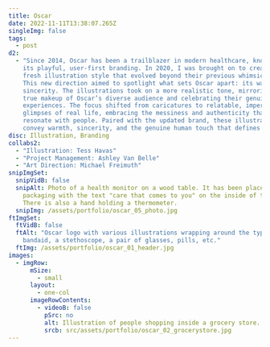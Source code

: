 ```yaml
---
title: Oscar
date: 2022-11-11T13:38:07.265Z
singleImg: false
tags:
  - post
d2:
  - "Since 2014, Oscar has been a trailblazer in modern healthcare, known for
    its playful, user-first branding. In 2020, I was brought on to create a
    fresh illustration style that evolved beyond their previous whimsical look.
    This new direction aimed to spotlight what sets Oscar apart: its warmth and
    sincerity. The illustrations took on a more realistic tone, mirroring the
    true makeup of Oscar’s diverse audience and celebrating their genuine
    experiences. The focus shifted from caricatures to relatable, imperfect
    glimpses of real life, embracing the messiness and authenticity that
    resonate with people. Paired with the updated brand, these illustrations
    convey warmth, sincerity, and the genuine human touch that defines Oscar."
disc: Illustration, Branding
collabs2:
  - "Illustration: Tess Havas"
  - "Project Management: Ashley Van Belle"
  - "Art Direction: Michael Freimuth"
snipImgSet:
  snipVidB: false
  snipAlt: Photo of a health monitor on a wood table. It has been placed next to
    packaging with the text "care that comes to you" on the inside of the box.
    There is also a hand holding a thermometer.
  snipImg: /assets/portfolio/oscar_05_photo.jpg
ftImgSet:
  ftVidB: false
  ftAlt: "Oscar logo with various illustrations wrapping around the type: a
    bandaid, a stethoscope, a pair of glasses, pills, etc."
  ftImg: /assets/portfolio/oscar_01_header.jpg
images:
  - imgRow:
      mSize:
        - small
      layout:
        - one-col
      imageRowContents:
        - videoB: false
          pSrc: no
          alt: Illustration of people shopping inside a grocery store.
          srcb: src/assets/portfolio/oscar_02_grocerystore.jpg
---
```


